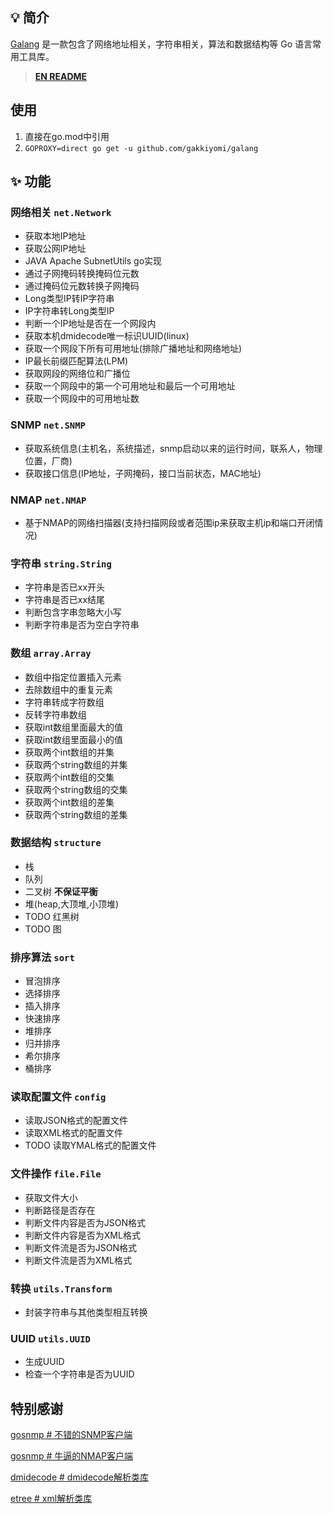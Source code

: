 
## 💡 简介

[Galang](https://github.com/gakkiyomi/galang) 是一款包含了网络地址相关，字符串相关，算法和数据结构等 Go 语言常用工具库。


> **[EN README](README.md)**

## 使用
   1. 直接在go.mod中引用
   2. `GOPROXY=direct go get -u github.com/gakkiyomi/galang`

## ✨ 功能

### 网络相关 `net.Network`

* 获取本地IP地址
* 获取公网IP地址
* JAVA Apache SubnetUtils go实现
* 通过子网掩码转换掩码位元数
* 通过掩码位元数转换子网掩码
* Long类型IP转IP字符串
* IP字符串转Long类型IP
* 判断一个IP地址是否在一个网段内
* 获取本机dmidecode唯一标识UUID(linux)
* 获取一个网段下所有可用地址(排除广播地址和网络地址)
* IP最长前缀匹配算法(LPM)
* 获取网段的网络位和广播位
* 获取一个网段中的第一个可用地址和最后一个可用地址
* 获取一个网段中的可用地址数

### SNMP `net.SNMP`

* 获取系统信息(主机名，系统描述，snmp启动以来的运行时间，联系人，物理位置，厂商)
* 获取接口信息(IP地址，子网掩码，接口当前状态，MAC地址)

### NMAP `net.NMAP`

* 基于NMAP的网络扫描器(支持扫描网段或者范围ip来获取主机ip和端口开闭情况)

### 字符串 `string.String`

* 字符串是否已xx开头
* 字符串是否已xx结尾
* 判断包含字串忽略大小写
* 判断字符串是否为空白字符串

### 数组 `array.Array`

* 数组中指定位置插入元素
* 去除数组中的重复元素
* 字符串转成字符数组
* 反转字符串数组
* 获取int数组里面最大的值
* 获取int数组里面最小的值
* 获取两个int数组的并集
* 获取两个string数组的并集
* 获取两个int数组的交集
* 获取两个string数组的交集
* 获取两个int数组的差集
* 获取两个string数组的差集

### 数据结构 `structure`

* 栈
* 队列
* 二叉树 **不保证平衡**
* 堆(heap,大顶堆,小顶堆)
* TODO 红黑树
* TODO 图

### 排序算法 `sort`
* 冒泡排序
* 选择排序
* 插入排序
* 快速排序
* 堆排序
* 归并排序
* 希尔排序
* 桶排序

### 读取配置文件 `config`

* 读取JSON格式的配置文件
* 读取XML格式的配置文件
* TODO 读取YMAL格式的配置文件

### 文件操作 `file.File`

* 获取文件大小
* 判断路径是否存在
* 判断文件内容是否为JSON格式
* 判断文件内容是否为XML格式
* 判断文件流是否为JSON格式
* 判断文件流是否为XML格式

### 转换 `utils.Transform`

* 封装字符串与其他类型相互转换

### UUID `utils.UUID`
* 生成UUID
* 检查一个字符串是否为UUID



## 特别感谢
[gosnmp # 不错的SNMP客户端](https://github.com/alouca/gosnmp)

[gosnmp # 牛逼的NMAP客户端](https://github.com/Ullaakut/nmap)

[dmidecode # dmidecode解析类库](https://github.com/dselans/dmidecode)

[etree # xml解析类库](https://github.com/beevik/etree)
